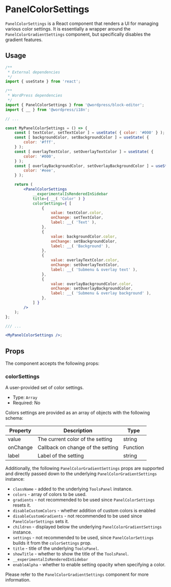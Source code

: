 # PanelColorSettings

`PanelColorSettings` is a React component that renders a UI for managing various color settings.
It is essentially a wrapper around the `PanelColorGradientSettings` component, but specifically disables the gradient features.

## Usage

```jsx
/**
 * External dependencies
 */
import { useState } from 'react';

/**
 * WordPress dependencies
 */
import { PanelColorSettings } from '@wordpress/block-editor';
import { __ } from '@wordpress/i18n';

// ...

const MyPanelColorSettings = () => {
	const [ textColor, setTextColor ] = useState( { color: '#000' } );
	const [ backgroundColor, setBackgroundColor ] = useState( {
		color: '#fff',
	} );
	const [ overlayTextColor, setOverlayTextColor ] = useState( {
		color: '#000',
	} );
	const [ overlayBackgroundColor, setOverlayBackgroundColor ] = useState( {
		color: '#eee',
	} );

	return (
		<PanelColorSettings
			__experimentalIsRenderedInSidebar
			title={ __( 'Color' ) }
			colorSettings={ [
				{
					value: textColor.color,
					onChange: setTextColor,
					label: __( 'Text' ),
				},
				{
					value: backgroundColor.color,
					onChange: setBackgroundColor,
					label: __( 'Background' ),
				},
				{
					value: overlayTextColor.color,
					onChange: setOverlayTextColor,
					label: __( 'Submenu & overlay text' ),
				},
				{
					value: overlayBackgroundColor.color,
					onChange: setOverlayBackgroundColor,
					label: __( 'Submenu & overlay background' ),
				},
			] }
		/>
	);
};

/// ...

<MyPanelColorSettings />;
```

## Props

The component accepts the following props:

### colorSettings

A user-provided set of color settings.

- Type: `Array`
- Required: No

Colors settings are provided as an array of objects with the following schema:

| Property | Description                       | Type     |
| -------- | --------------------------------- | -------- |
| value    | The current color of the setting  | string   |
| onChange | Callback on change of the setting | Function |
| label    | Label of the setting              | string   |

Additionally, the following `PanelColorGradientSettings` props are supported and directly passed down to the underlying `PanelColorGradientSettings` instance:

- `className` - added to the underlying `ToolsPanel` instance.
- `colors` - array of colors to be used.
- `gradients` - not recommended to be used since `PanelColorSettings` resets it.
- `disableCustomColors` - whether addition of custom colors is enabled
- `disableCustomGradients` - not recommended to be used since `PanelColorSettings` sets it.
- `children` - displayed below the underlying `PanelColorGradientSettings` instance.
- `settings` - not recommended to be used, since `PanelColorSettings` builds it from the `colorSettings` prop.
- `title` - title of the underlying `ToolsPanel`.
- `showTitle` - whether to show the title of the `ToolsPanel`.
- `__experimentalIsRenderedInSidebar`
- `enableAlpha` - whether to enable setting opacity when specifying a color.

Please refer to the `PanelColorGradientSettings` component for more information.
